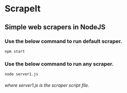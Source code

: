 # ScrapeIt
## Simple web scrapers in NodeJS

### Use the below command to run default scraper.
  ```
  npm start
  ```
  
### Use the below command to run any scraper.
  ```
  node server1.js
  ```
<h6>where server1.js is the scraper script file.</h6>
